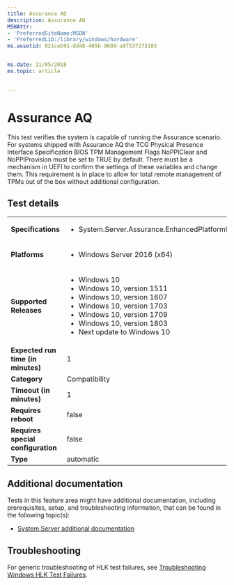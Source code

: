 ```yaml
---
title: Assurance AQ
description: Assurance AQ
MSHAttr:
- 'PreferredSiteName:MSDN'
- 'PreferredLib:/library/windows/hardware'
ms.assetid: 821ceb91-dd48-465b-9689-a9f537275185


ms.date: 11/05/2018
ms.topic: article


---
```


# <span id="p_hlk_test.37887a00-ce82-40cd-b54e-d26c4aaaba76"></span>Assurance AQ


This test verifies the system is capable of running the Assurance scenario. For systems shipped with Assurance AQ the TCG Physical Presence Interface Specification BIOS TPM Management Flags NoPPIClear and NoPPIProvision must be set to TRUE by default. There must be a mechanism in UEFI to confirm the settings of these variables and change them. This requirement is in place to allow for total remote management of TPMs out of the box without additional configuration.

## Test details

|||
|---|---|
| **Specifications**  | <ul><li>System.Server.Assurance.EnhancedPlatformIntegrityProtectionForCloudServices</li></ul> |  
| **Platforms**   | <ul><li>Windows Server 2016 (x64)</li></ul> |
| **Supported Releases** | <ul><li>Windows 10</li><li>Windows 10, version 1511</li><li>Windows 10, version 1607</li><li>Windows 10, version 1703</li><li>Windows 10, version 1709</li><li>Windows 10, version 1803</li><li>Next update to Windows 10</li></ul> |
|**Expected run time (in minutes)**| 1 |
|**Category**| Compatibility |
|**Timeout (in minutes)**| 1 |
|**Requires reboot**| false |
|**Requires special configuration**| false |
|**Type**| automatic |



## <span id="Additional_documentation"></span><span id="additional_documentation"></span><span id="ADDITIONAL_DOCUMENTATION"></span>Additional documentation


Tests in this feature area might have additional documentation, including prerequisites, setup, and troubleshooting information, that can be found in the following topic(s):

-   [System.Server additional documentation](system-server-additional-documentation.md)

## <span id="Troubleshooting"></span><span id="troubleshooting"></span><span id="TROUBLESHOOTING"></span>Troubleshooting


For generic troubleshooting of HLK test failures, see [Troubleshooting Windows HLK Test Failures](../user/troubleshooting-windows-hlk-test-failures.md).










